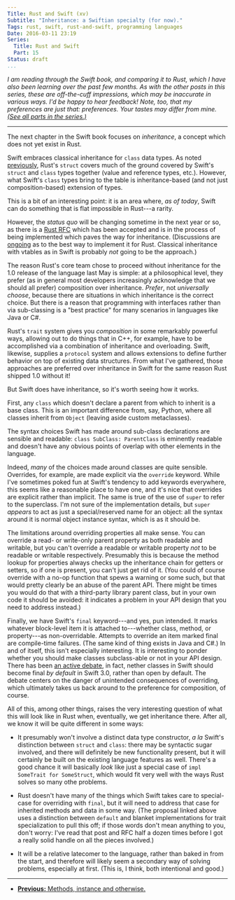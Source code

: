 ```yaml
---
Title: Rust and Swift (xv)
Subtitle: "Inheritance: a Swiftian specialty (for now)."
Tags: rust, swift, rust-and-swift, programming languages
Date: 2016-03-11 23:19
Series:
  Title: Rust and Swift
  Part: 15
Status: draft
...
```


<i class="editorial">I am reading through the Swift book, and comparing it to Rust, which I have also been learning over the past few months. As with the other posts in this series, these are off-the-cuff impressions, which may be inaccurate in various ways. I'd be happy to hear feedback! Note, too, that my preferences are just that: preferences. Your tastes may differ from mine. [(See all parts in the series.)][series]</i>

[series]: http://www.chriskrycho.com/rust-and-swift.html

---

The next chapter in the Swift book focuses on *inheritance*, a concept which does not yet exist in Rust.

Swift embraces classical inheritance for `class` data types. As noted [previously][10], Rust's `struct` covers much of the ground covered by Swift's `struct` and `class` types together (value and reference types, etc.). However, what Swift's `class` types bring to the table is inheritance-based (and not just composition-based) extension of types.

[10]: http://www.chriskrycho.com/2015/rust-and-swift-x.html

This is a bit of an interesting point: it is an area where, *as of today*, Swift can do something that is flat impossible in Rust---a rarity.

However, the _status quo_ will be changing sometime in the next year or so, as there is a [Rust RFC][rfc] which has been accepted and is in the process of being implemented which paves the way for inheritance. (Discussions are [ongoing] as to the best way to implement it for Rust. Classical inheritance with vtables as in Swift is probably *not* going to be the approach.)

[rfc]: https://github.com/rust-lang/rfcs/pull/1210
[ongoing]: https://aturon.github.io/blog/2015/09/18/reuse/

The reason Rust's core team chose to proceed without inheritance for the 1.0 release of the language last May is simple: at a philosophical level, they prefer (as in general most developers increasingly acknowledge that we should all prefer) composition over inheritance. *Prefer*, not *universally choose*, because there are situations in which inheritance is the correct choice. But there is a reason that programming with interfaces rather than via sub-classing is a "best practice" for many scenarios in languages like Java or C#.

Rust's `trait` system gives you *composition* in some remarkably powerful ways, allowing out to do things that in C++, for example, have to be accomplished via a combination of inheritance and overloading. Swift, likewise, supplies a `protocol` system and allows extensions to define further behavior on top of existing data structures. From what I've gathered, those approaches are preferred over inheritance in Swift for the same reason Rust shipped 1.0 without it!

But Swift does have inheritance, so it's worth seeing how it works.

First, any `class` which doesn't declare a parent from which to inherit is a base class. This is an important difference from, say, Python, where all classes inherit from `Object` (leaving aside custom metaclasses).

The syntax choices Swift has made around sub-class declarations are sensible and readable: `class SubClass: ParentClass` is eminently readable and doesn't have any obvious points of overlap with other elements in the language.

Indeed, *many* of the choices made around classes are quite sensible. Overrides, for example, are made explicit via the `override` keyword. While I've sometimes poked fun at Swift's tendency to add keywords everywhere, this seems like a reasonable place to have one, and it's nice that overrides are explicit rather than implicit. The same is true of the use of `super` to refer to the superclass. I'm not sure of the implementation details, but `super` *appears* to act as just a special/reserved name for an object: all the syntax around it is normal object instance syntax, which is as it should be.

The limitations around overriding properties all make sense. You can override a read- or write-only parent property as both readable and writable, but you can't override a readable or writable property *not* to be readable or writable respectively. Presumably this is because the method lookup for properties always checks up the inheritance chain for getters or setters, so if one is present, you can't just get rid of it. (You could of course override with a no-op function that spews a warning or some such, but that would pretty clearly be an abuse of the parent API. There might be times you would do that with a third-party library parent class, but in your own code it should be avoided: it indicates a problem in your API design that you need to address instead.)

Finally, we have Swift's `final` keyword---and yes, pun intended. It marks whatever block-level item it is attached to---whether class, method, or property---as non-overridable. Attempts to override an item marked final are compile-time failures. (The same kind of thing exists in Java and C#.) In and of itself, this isn't especially interesting. It is interesting to ponder whether you should make classes subclass-able or not in your API design. There has been [an active debate], in fact, nether classes in Swift should become final *by default* in Swift 3.0, rather than open by default. The debate centers on the danger of unintended consequences of overriding, which ultimately takes us back around to the preference for composition, of course.

[an active debate]: http://mjtsai.com/blog/2015/12/21/swift-proposal-for-default-final/

All of this, among other things, raises the very interesting question of what this will look like in Rust when, eventually, we get inheritance there. After all, we know it will be quite different in some ways:

- It presumably won't involve a distinct data type constructor, _a la_ Swift's distinction between `struct` and `class`: there may be syntactic sugar involved, and there will definitely be new functionality present, but it will certainly be built on the existing language features as well. There's a good chance it will basically *look* like just a special case of `impl SomeTrait for SomeStruct`, which would fit very well with the ways Rust solves so many othe problems.

- Rust doesn't have many of the things which Swift takes care to special-case for overriding with `final`, but it will need to address that case for inherited methods and data in some way. (The proposal linked above uses a distinction between `default` and blanket implementations for trait specialization to pull this off; if those words don't mean anything to you, don't worry: I've read that post and RFC half a dozen times before I got a really solid handle on all the pieces involved.)

- It will be a relative latecomer to the language, rather than baked in from the start, and therefore will likely seem a secondary way of solving problems, especially at first. (This is, I think, both intentional and good.)


---


- [**Previous:** Methods, instance and otherwise.][13]

[13]: http://www.chriskrycho.com/2016/rust-and-swift-xiii.html
